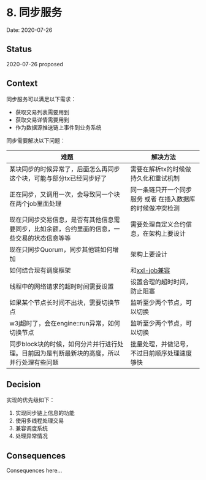 # 8. 同步服务

Date: 2020-07-26

## Status

2020-07-26 proposed

## Context

同步服务可以满足以下需求：
 - 获取交易列表需要用到
 - 获取交易详情需要用到
 - 作为数据源推送链上事件到业务系统

同步需要解决以下问题：

| 难题 | 解决方法 |
| --- | --- |
| 某块同步的时候异常了，后面怎么再同步这个块，可能与部分tx已经同步好了 | 需要在解析tx的时候做持久化和重试机制 |
| 正在同步，又调用一次，会导致同一个块在两个job里面处理 | 同一条链只开一个同步服务 或者 在插入数据库的时候做冲突检测| 
| 现在只同步交易信息，是否有其他信息需要同步，比如余额，合约里面的信息，一些交易的状态信息等等 | 需要处理自定义合约信息，在架构上要设计 |
| 现在只同步Quorum，同步其他链如何增加 | 架构上要设计 |
| 如何结合现有调度框架 | 和[xxl-job兼容](https://github.com/xuxueli/xxl-job)|
| 线程中的网络请求的超时时间需要设置 | 设置合理的超时时间，防止阻塞 | 
| 如果某个节点长时间不出块，需要切换节点 | 监听至少两个节点，可以切换 | 
| w3j超时了，会在engine::run异常，如何切换节点| 监听至少两个节点，可以切换 |
| 同步block块的时候，如何分片并行进行处理。目前因为是判断最新块的高度，所以并行处理有些问题 | 批量处理，并做记号，不过目前顺序处理速度够快 |

## Decision

实现的优先级如下：
1. 实现同步链上信息的功能
2. 使用多线程处理交易
3. 兼容调度系统
4. 处理异常情况


## Consequences

Consequences here...
